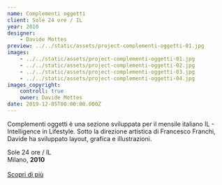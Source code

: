 ```yaml
---
name: Complementi oggetti
client: Sole 24 ore / IL
year: 2010
designer:
    - Davide Mottes
preview: ../../static/assets/project-complementi-oggetti-01.jpg
images:
    - ../../static/assets/project-complementi-oggetti-01.jpg
    - ../../static/assets/project-complementi-oggetti-02.jpg
    - ../../static/assets/project-complementi-oggetti-03.jpg
    - ../../static/assets/project-complementi-oggetti-04.jpg
images_copyright:
    controll: true
    owner: Davide Mottes
date: 2019-12-05T00:00:00.000Z
---
```


Complementi oggetti è una sezione sviluppata per il mensile italiano IL - Intelligence in Lifestyle. Sotto la direzione artistica di Francesco Franchi, Davide ha sviluppato layout, grafica e illustrazioni.

Sole 24 ore / IL  
Milano, **2010**<br><br>
[Scopri di più](https://www.behance.net/gallery/11008343/IL-Complementi-oggetti)
